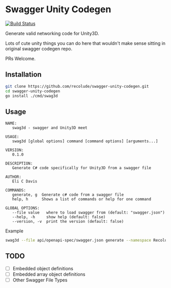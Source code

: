 # Swagger Unity Codegen

[![Build Status](https://travis-ci.com/recolude/swagger-unity-codegen.svg?branch=master)](https://travis-ci.com/recolude/swagger-unity-codegen)

Generate valid networking code for Unity3D. 

Lots of cute unity things you can do here that wouldn't make sense sitting in original swagger codegen repo.

PRs Welcome.

## Installation

```bash
git clone https://github.com/recolude/swagger-unity-codegen.git
cd swagger-unity-codegen
go install ./cmd/swag3d
```

## Usage

```
NAME:
   swag3d - swagger and Unity3D meet

USAGE:
   swag3d [global options] command [command options] [arguments...]

VERSION:
   0.1.0

DESCRIPTION:
   Generate C# code specifically for Unity3D from a swagger file

AUTHOR:
   Eli C Davis

COMMANDS:
   generate, g  Generate c# code from a swagger file
   help, h      Shows a list of commands or help for one command

GLOBAL OPTIONS:
   --file value   where to load swagger from (default: "swagger.json")
   --help, -h     show help (default: false)
   --version, -v  print the version (default: false)
```

Example

```bash
swag3d --file api/openapi-spec/swagger.json generate --namespace Recolude.API > API.cs
```

## TODO

- [ ] Embedded object definitions
- [ ] Embedded array object definitions
- [ ] Other Swagger File Types
